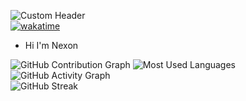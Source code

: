 ![Custom Header](https://img.shields.io/badge/Hello👋,I'm_Joseph-Nexon-2F80ED?style=for-the-badge&logo=github)
<br/>
[![wakatime](https://wakatime.com/badge/user/0cac2b2f-bd8c-4e1d-9325-f56abe8a1aa7.svg)](https://wakatime.com/@0cac2b2f-bd8c-4e1d-9325-f56abe8a1aa7)

- Hi I'm Nexon

![GitHub Contribution Graph](https://github-readme-stats.vercel.app/api?username=Jaycode01&show_icons=true&theme=light)
![Most Used Languages](https://github-readme-stats.vercel.app/api/top-langs/?username=Jaycode01&layout=compact&theme=light&langs_count=5&hide_progress=true)
<br/>
![GitHub Activity Graph](https://github-readme-activity-graph.vercel.app/graph?username=Jaycode01&theme=github-light)
<br/>
![GitHub Streak](https://github-readme-streak-stats.herokuapp.com/?user=Jaycode01&theme=light&hide_border=false)
